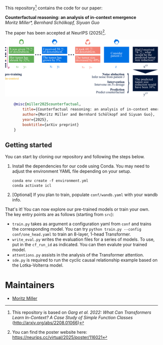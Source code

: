 This repository[^1] contains the code for our paper:

[^1]: This repository is based on _Garg et al. 2022: What Can Transformers Learn In-Context? A Case Study of Simple Function Classes_ (http://arxiv.org/abs/2208.01066)

**Counterfactual reasoning: an analysis of in-context emergence** <br>
*Moritz Miller\*, Bernhard Schölkopf, Siyuan Guo* <br>

The paper has been accepted at NeurIPS (2025)[^2].
[^2]: You can find the poster website here: https://neurips.cc/virtual/2025/poster/116021

![](drawing.png)

```bibtex
    @misc{miller2025counterfactual,
        title={Counterfactual reasoning: an analysis of in-context emergence},
        author={Moritz Miller and Bernhard Schölkopf and Siyuan Guo},
        year={2025},
        booktitle={arXiv preprint}
    }
```

## Getting started
You can start by cloning our repository and following the steps below.

1. Install the dependencies for our code using Conda. You may need to adjust the environment YAML file depending on your setup.

    ```
    conda env create -f environment.yml
    conda activate icl
    ```

2. [Optional] If you plan to train, populate `conf/wandb.yaml` with your wandb info.

That's it! You can now explore our pre-trained models or train your own. The key entry points
are as follows (starting from `src`):
- `train.py` takes as argument a configuration yaml from `conf` and trains the corresponding model. You can try `python train.py --config conf/one_head.yaml` to train an 8-layer, 1-head Transformer.
- `write_eval.py` writes the evaluation files for a series of models. To use, put in the `cf_run_id` as indicated. You can then evalute your trained model.
- `attentions.py` assists in the analysis of the Transformer attention.
- `sde.py` is required to run the cyclic causal relationship example based on the Lotka-Volterra model. 

# Maintainers
* [Moritz Miller](https://is.mpg.de/person/mmiller)
